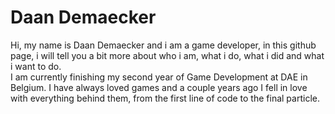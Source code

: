 # Daan Demaecker
Hi, my name is Daan Demaecker and i am a game developer, in this github page, i will tell you a bit more about who i am, what i do, what i did and what i want to do.  
I am currently finishing my second year of Game Development at DAE in Belgium.
I have always loved games and a couple years ago I fell in love with everything behind them, from the first line of code to the final particle.  
